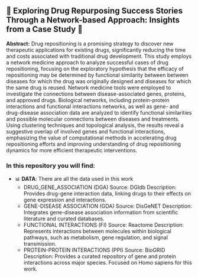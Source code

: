 ## 🔬 Exploring Drug Repurposing Success Stories Through a Network-based Approach: Insights from a Case Study 💊

**Abstract:** 
Drug repositioning is a promising strategy to discover new therapeutic applications for existing drugs, significantly reducing the time and costs associated with traditional drug development. This study employs a network medicine approach to analyze successful cases of drug repositioning, focusing on the exploratory hypothesis that the efficacy of repositioning may be determined by functional similarity between between diseases for which the drug was originally designed and diseases for which the same drug is reused. Network medicine tools were employed to investigate the connections between disease-associated genes, proteins, and approved drugs. Biological networks, including protein-protein interactions and functional interactions networks, as well as gene- and drug-disease association data are analyzed to identify functional similarities and possible molecular connections between diseases and treatments. 
Using clustering techniques and topological analysis, the results reveal a suggestive overlap of involved genes and functional interactions, emphasizing the value of computational methods in accelerating drug repositioning efforts and improving understanding of drug repositioning dynamics for more efficient therapeutic interventions.


### In this repository you will find:

- 📊 **DATA**: There are all the data used in this work
    - DRUG_GENE_ASSOCIATION (DGA)
      Source: DGIdb
      Description: Provides drug-gene interaction data, linking drugs to their effects on gene expression and interactions.
    - GENE-DISEASE ASSOCIATION (GDA)
      Source: DisGeNET
      Description: Integrates gene-disease association information from scientific literature and curated databases.
    - FUNCTIONAL INTERACTIONS (FI)
      Source: Reactome
      Description: Represents interactions between molecules within biological pathways, such as metabolism, gene regulation, and signal transmission.
    - PROTEIN-PROTEIN INTERACTIONS (PPI)
      Source: BioGRID
      Description: Provides a curated repository of gene and protein interactions across major species. Focused on Homo sapiens for this work.
